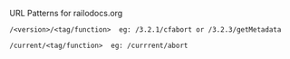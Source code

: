 URL Patterns for railodocs.org 

	/<version>/<tag/function>  eg: /3.2.1/cfabort or /3.2.3/getMetadata
	
	/current/<tag/function>  eg: /currrent/abort
	
	
	